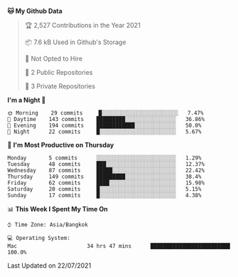 <!--START_SECTION:waka-->
**🐱 My Github Data** 

> 🏆 2,527 Contributions in the Year 2021
 > 
> 📦 7.6 kB Used in Github's Storage 
 > 
> 🚫 Not Opted to Hire
 > 
> 📜 2 Public Repositories 
 > 
> 🔑 3 Private Repositories  
 > 
**I'm a Night 🦉** 

```text
🌞 Morning    29 commits     █░░░░░░░░░░░░░░░░░░░░░░░░   7.47% 
🌆 Daytime    143 commits    █████████░░░░░░░░░░░░░░░░   36.86% 
🌃 Evening    194 commits    ████████████░░░░░░░░░░░░░   50.0% 
🌙 Night      22 commits     █░░░░░░░░░░░░░░░░░░░░░░░░   5.67%

```
📅 **I'm Most Productive on Thursday** 

```text
Monday       5 commits      ░░░░░░░░░░░░░░░░░░░░░░░░░   1.29% 
Tuesday      48 commits     ███░░░░░░░░░░░░░░░░░░░░░░   12.37% 
Wednesday    87 commits     █████░░░░░░░░░░░░░░░░░░░░   22.42% 
Thursday     149 commits    █████████░░░░░░░░░░░░░░░░   38.4% 
Friday       62 commits     ████░░░░░░░░░░░░░░░░░░░░░   15.98% 
Saturday     20 commits     █░░░░░░░░░░░░░░░░░░░░░░░░   5.15% 
Sunday       17 commits     █░░░░░░░░░░░░░░░░░░░░░░░░   4.38%

```


📊 **This Week I Spent My Time On** 

```text
⌚︎ Time Zone: Asia/Bangkok

💻 Operating System: 
Mac                      34 hrs 47 mins      █████████████████████████   100.0%

```


 Last Updated on 22/07/2021
<!--END_SECTION:waka-->
